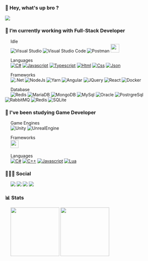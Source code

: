 ### 👋 Hey, what's up bro ? 
![](https://media4.giphy.com/media/5bGYUuT3VEVLa/giphy.gif?cid=ecf05e472cg6c8boir7sqy7e3g0056o9xxayjxtcfg6d06z2&rid=giphy.gif)

### 🔭 I’m currently working with **Full-Stack Developer**

&emsp;
Idle
<br/>
&emsp;
![Visual Studio](https://img.shields.io/badge/Visual%20Studio-5C2D91.svg?style=for-the-badge&logo=visual-studio&logoColor=white)
![Visual Studio Code](https://img.shields.io/badge/Visual%20Studio%20Code-0078d7.svg?style=for-the-badge&logo=visual-studio-code&logoColor=white)
![Postman](https://img.shields.io/badge/Postman-FF6C37?style=for-the-badge&logo=postman&logoColor=white)
<img src="https://dbeaver.com/wp-content/themes/utouch/img/dbeaver_logo_bg.png" height="28">

&emsp;
Languages
<br/>
&emsp;
[<img src="https://img.shields.io/badge/c%23-%23239120.svg?style=for-the-badge&logo=c-sharp&logoColor=white" alt="C#"/>][link_csharp]
[<img src="https://img.shields.io/badge/javascript-%23323330.svg?style=for-the-badge&logo=javascript&logoColor=%23F7DF1E" alt="Javascript"/>][link_javascript]
[<img src="https://img.shields.io/badge/typescript-%23007ACC.svg?style=for-the-badge&logo=typescript&logoColor=white" alt="Typescript"/>][link_typescript]
[<img src="https://img.shields.io/badge/html5-%23E34F26.svg?style=for-the-badge&logo=html5&logoColor=white" alt="Html"/>][link_html]
[<img src="https://img.shields.io/badge/css3-%231572B6.svg?style=for-the-badge&logo=css3&logoColor=white" alt="Css"/>][link_css]
[<img src="https://img.shields.io/badge/json-5E5C5C?style=for-the-badge&logo=json" alt="Json"/>][link_json]
    
&emsp;
Frameworks
<br/>
&emsp;
![.Net](https://img.shields.io/badge/.NET-512BD4?style=for-the-badge&logo=dotnet")
![NodeJs](https://img.shields.io/badge/Node.js-339933?style=for-the-badge&logo=nodedotjs")
![Yarn](https://img.shields.io/badge/Yarn-2C8EBB?style=for-the-badge&logo=yarn")
![Angular](https://img.shields.io/badge/Angular-DD0031?style=for-the-badge&logo=angular")
![JQuery](https://img.shields.io/badge/jQuery-0769AD?style=for-the-badge&logo=jquery")
![React](https://img.shields.io/badge/React-20232A?style=for-the-badge&logo=react")
![Docker](https://img.shields.io/badge/Docker-2CA5E0?style=for-the-badge&logo=docker")
    
&emsp;
Database
<br/>
&emsp;
![Redis](https://img.shields.io/badge/redis-%23DD0031.svg?&style=for-the-badge&logo=redis")
![MariaDB](https://img.shields.io/badge/MariaDB-003545?style=for-the-badge&logo=mariadb")
![MongoDB](https://img.shields.io/badge/MongoDB-4EA94B?style=for-the-badge&logo=mongodb")
![MySql](https://img.shields.io/badge/MySQL-005C84?style=for-the-badge&logo=mysql")
![Oracle](https://img.shields.io/badge/Oracle-F80000?style=for-the-badge&logo=Oracle")
![PostrgreSql](https://img.shields.io/badge/PostgreSQL-316192?style=for-the-badge&logo=postgresql")
![RabbitMQ](https://img.shields.io/badge/rabbitmq-%23FF6600.svg?&style=for-the-badge&logo=rabbitmq")
![Redis](https://img.shields.io/badge/redis-%23DD0031.svg?&style=for-the-badge&logo=redis")
![SQLite](https://img.shields.io/badge/SQLite-07405E?style=for-the-badge&logo=sqlite")
</div>

### 🌱 I've been studying **Game Developer**

&emsp;
Game Engines
<br/>
&emsp;
![Unity](https://img.shields.io/badge/Unity-100000?style=for-the-badge&logo=unity")
![UnrealEngine](https://img.shields.io/badge/-Unreal%20Engine-313131?style=for-the-badge&logo=unreal-engine")

&emsp;
Frameworks
<br/>
&emsp;
<img src="https://pixijs.com/images/logo.svg" height="26">

&emsp;
Languages
<br/>
&emsp;
[<img src="https://img.shields.io/badge/c%23-%23239120.svg?style=for-the-badge&logo=c-sharp&logoColor=white" alt="C#"/>][link_csharp]
[<img src="https://img.shields.io/badge/C%2B%2B-00599C?style=for-the-badge&logo=c%2B%2B" alt="C++"/>][link_cplusplus]
[<img src="https://img.shields.io/badge/javascript-%23323330.svg?style=for-the-badge&logo=javascript&logoColor=%23F7DF1E" alt="Javascript"/>][link_javascript]
[<img src="https://img.shields.io/badge/Lua-2C2D72?style=for-the-badge&logo=lua" alt="Lua"/>][link_lua]
</div>

### 👨🏽‍💻 Social
<div>
    &emsp;
    <a href="https://www.linkedin.com/in/luancarlosouza/" target="_blank"><img src="https://img.shields.io/badge/LinkedIn-0077B5?style=for-the-badge&logo=linkedin"></a>
    <a href="https://twitter.com/lluancarlo" target="_blank"><img src="https://img.shields.io/badge/Twitter-1DA1F2?style=for-the-badge&logo=twitter"></a>
    <a href="https://dev.to/lluancarlo" target="_blank"><img src="https://img.shields.io/badge/dev.to-0A0A0A?style=for-the-badge&logo=devdotto"></a>
    <a href="https://stackoverflow.com/users/18422776/luan-carlo" target="_blank"><img src="https://img.shields.io/badge/Stack_Overflow-FE7A16?style=for-the-badge&logo=stack-overflow"></a>
</div>

### 📊 Stats
<div>
    &emsp;
    <img height="160em" src="https://github-readme-stats.vercel.app/api?username=lluancarlo&theme=codeSTACKr&show_icons=true&include_all_commits=true&count_private=true"/>
    <img height="160em" src="https://github-readme-stats.vercel.app/api/top-langs/?username=lluancarlo&theme=codeSTACKr&layout=compact&langs_count=7"/>
</div>

[link_csharp]: https://github.com/lluancarlo?tab=repositories&q=&type=&language=c%23
[link_cplusplus]: https://github.com/lluancarlo?tab=repositories&q=&type=&language=c%2B%2B
[link_html]: https://github.com/lluancarlo?tab=repositories&q=&type=&language=html
[link_css]: https://github.com/lluancarlo?tab=repositories&q=&type=&language=css
[link_javascript]: https://github.com/lluancarlo?tab=repositories&q=&type=&language=javascript
[link_typescript]: https://github.com/lluancarlo?tab=repositories&q=&type=&language=typescript
[link_json]: https://github.com/lluancarlo?tab=repositories&q=&type=&language=json
[link_lua]: https://github.com/lluancarlo?tab=repositories&q=&type=&language=lua
